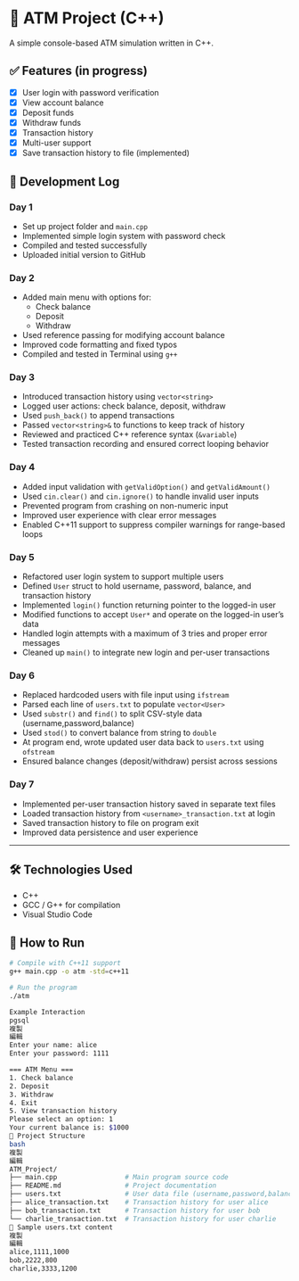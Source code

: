 # 🏧 ATM Project (C++)

A simple console-based ATM simulation written in C++.

## ✅ Features (in progress)
- [x] User login with password verification
- [x] View account balance
- [x] Deposit funds
- [x] Withdraw funds
- [x] Transaction history
- [x] Multi-user support
- [x] Save transaction history to file (implemented)

## 📅 Development Log

### Day 1
- Set up project folder and `main.cpp`
- Implemented simple login system with password check
- Compiled and tested successfully
- Uploaded initial version to GitHub

### Day 2
- Added main menu with options for:
  - Check balance
  - Deposit
  - Withdraw
- Used reference passing for modifying account balance
- Improved code formatting and fixed typos
- Compiled and tested in Terminal using `g++`

### Day 3
- Introduced transaction history using `vector<string>`
- Logged user actions: check balance, deposit, withdraw
- Used `push_back()` to append transactions
- Passed `vector<string>&` to functions to keep track of history
- Reviewed and practiced C++ reference syntax (`&variable`)
- Tested transaction recording and ensured correct looping behavior

### Day 4
- Added input validation with `getValidOption()` and `getValidAmount()`
- Used `cin.clear()` and `cin.ignore()` to handle invalid user inputs
- Prevented program from crashing on non-numeric input
- Improved user experience with clear error messages
- Enabled C++11 support to suppress compiler warnings for range-based loops

### Day 5
- Refactored user login system to support multiple users
- Defined `User` struct to hold username, password, balance, and transaction history
- Implemented `login()` function returning pointer to the logged-in user
- Modified functions to accept `User*` and operate on the logged-in user’s data
- Handled login attempts with a maximum of 3 tries and proper error messages
- Cleaned up `main()` to integrate new login and per-user transactions

### Day 6
- Replaced hardcoded users with file input using `ifstream`
- Parsed each line of `users.txt` to populate `vector<User>`
- Used `substr()` and `find()` to split CSV-style data (username,password,balance)
- Used `stod()` to convert balance from string to `double`
- At program end, wrote updated user data back to `users.txt` using `ofstream`
- Ensured balance changes (deposit/withdraw) persist across sessions

### Day 7
- Implemented per-user transaction history saved in separate text files
- Loaded transaction history from `<username>_transaction.txt` at login
- Saved transaction history to file on program exit
- Improved data persistence and user experience

---

## 🛠️ Technologies Used
- C++
- GCC / G++ for compilation
- Visual Studio Code

## 🔧 How to Run

```bash
# Compile with C++11 support
g++ main.cpp -o atm -std=c++11

# Run the program
./atm

Example Interaction
pgsql
複製
編輯
Enter your name: alice
Enter your password: 1111

=== ATM Menu ===
1. Check balance
2. Deposit
3. Withdraw
4. Exit
5. View transaction history
Please select an option: 1
Your current balance is: $1000
📂 Project Structure
bash
複製
編輯
ATM_Project/
├── main.cpp                 # Main program source code
├── README.md                # Project documentation
├── users.txt                # User data file (username,password,balance)
├── alice_transaction.txt    # Transaction history for user alice
├── bob_transaction.txt      # Transaction history for user bob
└── charlie_transaction.txt  # Transaction history for user charlie
📄 Sample users.txt content
複製
編輯
alice,1111,1000
bob,2222,800
charlie,3333,1200
